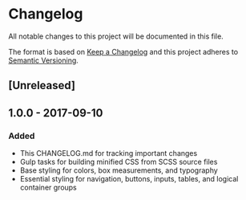 # Changelog
All notable changes to this project will be documented in this file.

The format is based on [Keep a Changelog](http://keepachangelog.com/en/1.0.0/)
and this project adheres to [Semantic Versioning](http://semver.org/spec/v2.0.0.html).

## [Unreleased]

## 1.0.0 - 2017-09-10
### Added
- This CHANGELOG.md for tracking important changes
- Gulp tasks for building minified CSS from SCSS source files
- Base styling for colors, box measurements, and typography
- Essential styling for navigation, buttons, inputs, tables, and logical container groups